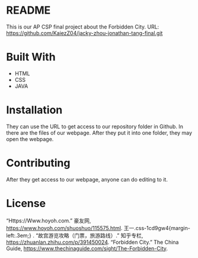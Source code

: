 # README

This is our AP CSP final project about the Forbidden City. URL: https://github.com/KaiezZ04/jacky-zhou-jonathan-tang-final.git

# Built With

- HTML
- CSS
- JAVA

# Installation

They can use the URL to get access to our repository folder in Github. In there are the files of our webpage. After they put it into one folder, they may open the webpage.

# Contributing

After they get access to our webpage, anyone can do editing to it.

# License

“Https://Www.hoyoh.com.” 豪友网, https://www.hoyoh.com/shuoshuo/115575.html.
王一.css-1cd9gw4{margin-left:.3em;} . “故宫游览攻略（门票，旅游路线）.” 知乎专栏, https://zhuanlan.zhihu.com/p/391450024.
“Forbidden City.” The China Guide, https://www.thechinaguide.com/sight/The-Forbidden-City.
